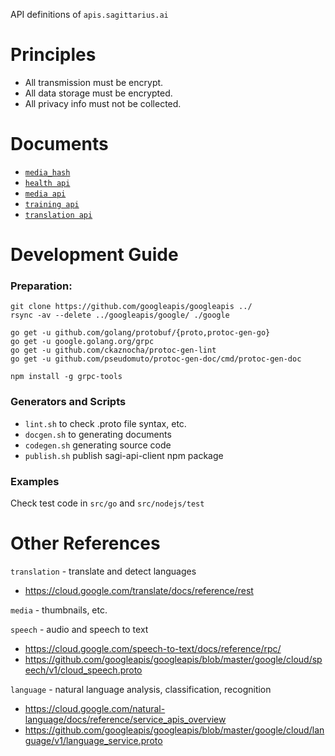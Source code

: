 API definitions of `apis.sagittarius.ai`

# Principles

- All transmission must be encrypt.
- All data storage must be encrypted.
- All privacy info must not be collected.

# Documents

- [`media_hash`](./docs/media_hash.md)
- [`health api`](./docs/health.md)
- [`media api`](./docs/media.md)
- [`training api`](./docs/training.md)
- [`translation api`](./docs/translation.md)

# Development Guide

### Preparation:

```
git clone https://github.com/googleapis/googleapis ../
rsync -av --delete ../googleapis/google/ ./google

go get -u github.com/golang/protobuf/{proto,protoc-gen-go}
go get -u google.golang.org/grpc
go get -u github.com/ckaznocha/protoc-gen-lint
go get -u github.com/pseudomuto/protoc-gen-doc/cmd/protoc-gen-doc

npm install -g grpc-tools
```

### Generators and Scripts

- `lint.sh` to check .proto file syntax, etc.
- `docgen.sh` to generating documents
- `codegen.sh` generating source code
- `publish.sh` publish sagi-api-client npm package

### Examples

Check test code in `src/go` and `src/nodejs/test`

# Other References

`translation` - translate and detect languages
  - https://cloud.google.com/translate/docs/reference/rest

`media` - thumbnails, etc.

`speech` - audio and speech to text
  - https://cloud.google.com/speech-to-text/docs/reference/rpc/
  - https://github.com/googleapis/googleapis/blob/master/google/cloud/speech/v1/cloud_speech.proto

`language` - natural language analysis, classification, recognition
  - https://cloud.google.com/natural-language/docs/reference/service_apis_overview
  - https://github.com/googleapis/googleapis/blob/master/google/cloud/language/v1/language_service.proto
